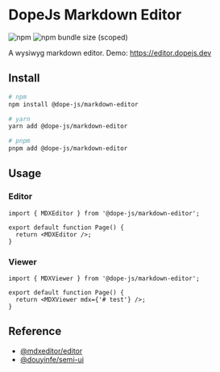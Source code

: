 # DopeJs Markdown Editor

![npm](https://img.shields.io/npm/v/@dope-js/markdown-editor)
![npm bundle size (scoped)](https://img.shields.io/bundlephobia/minzip/@dope-js/markdown-editor)

A wysiwyg markdown editor. Demo: https://editor.dopejs.dev

## Install

```bash
# npm
npm install @dope-js/markdown-editor

# yarn
yarn add @dope-js/markdown-editor

# pnpm
pnpm add @dope-js/markdown-editor
```

## Usage

### Editor

```tsx
import { MDXEditor } from '@dope-js/markdown-editor';

export default function Page() {
  return <MDXEditor />;
}
```

### Viewer

```tsx
import { MDXViewer } from '@dope-js/markdown-editor';

export default function Page() {
  return <MDXViewer mdx={'# test'} />;
}
```

## Reference

- [@mdxeditor/editor](https://github.com/mdx-editor/editor)
- [@douyinfe/semi-ui](https://github.com/DouyinFE/semi-design)
